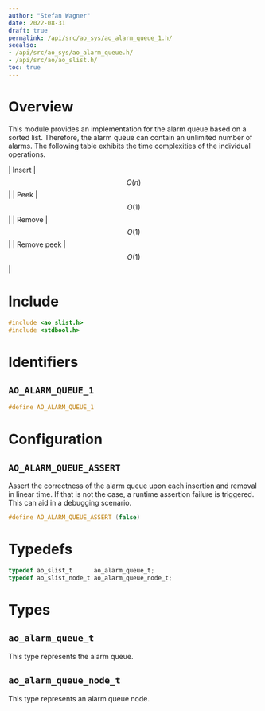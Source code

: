 ```yaml
---
author: "Stefan Wagner"
date: 2022-08-31
draft: true
permalink: /api/src/ao_sys/ao_alarm_queue_1.h/
seealso:
- /api/src/ao_sys/ao_alarm_queue.h/
- /api/src/ao/ao_slist.h/
toc: true
---
```


# Overview

This module provides an implementation for the alarm queue based on a sorted list. Therefore, the alarm queue can contain an unlimited number of alarms. The following table exhibits the time complexities of the individual operations.

| Insert | $$O(n)$$ |
| Peek | $$O(1)$$ |
| Remove | $$O(1)$$ |
| Remove peek | $$O(1)$$ |

# Include

```c
#include <ao_slist.h>
#include <stdbool.h>
```

# Identifiers

## `AO_ALARM_QUEUE_1`

```c
#define AO_ALARM_QUEUE_1
```

# Configuration

## `AO_ALARM_QUEUE_ASSERT`

Assert the correctness of the alarm queue upon each insertion and removal in linear time. If that is not the case, a runtime assertion failure is triggered. This can aid in a debugging scenario.

```c
#define AO_ALARM_QUEUE_ASSERT (false)
```

# Typedefs

```c
typedef ao_slist_t      ao_alarm_queue_t;
typedef ao_slist_node_t ao_alarm_queue_node_t;
```

# Types

## `ao_alarm_queue_t`

This type represents the alarm queue.

## `ao_alarm_queue_node_t`

This type represents an alarm queue node.

